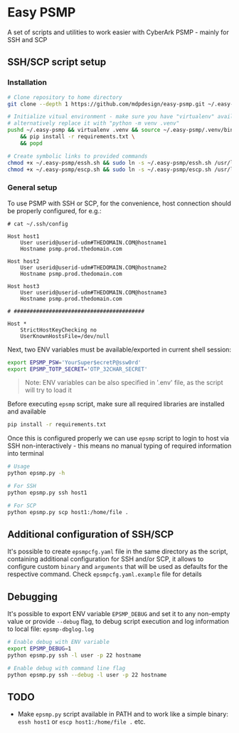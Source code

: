 # Easy PSMP

A set of scripts and utilities to work easier with CyberArk PSMP - mainly for SSH and SCP

## SSH/SCP script setup

### Installation

```bash
# Clone repository to home directory
git clone --depth 1 https://github.com/mdpdesign/easy-psmp.git ~/.easy-psmp

# Initialize vitual environment - make sure you have "virtualenv" available
# alternatively replace it with "python -m venv .venv"
pushd ~/.easy-psmp && virtualenv .venv && source ~/.easy-psmp/.venv/bin/activate \
    && pip install -r requirements.txt \
    && popd

# Create symbolic links to provided commands
chmod +x ~/.easy-psmp/essh.sh && sudo ln -s ~/.easy-psmp/essh.sh /usr/local/bin/essh
chmod +x ~/.easy-psmp/escp.sh && sudo ln -s ~/.easy-psmp/escp.sh /usr/local/bin/escp
```

### General setup

To use PSMP with SSH or SCP, for the convenience, host connection should be properly configured, for e.g.:

```text
# cat ~/.ssh/config

Host host1
    User userid@userid-udm#THEDOMAIN.COM@hostname1
    Hostname psmp.prod.thedomain.com

Host host2
    User userid@userid-udm#THEDOMAIN.COM@hostname2
    Hostname psmp.prod.thedomain.com

Host host3
    User userid@userid-udm#THEDOMAIN.COM@hostname3
    Hostname psmp.prod.thedomain.com

# #########################################

Host *
    StrictHostKeyChecking no
    UserKnownHostsFile=/dev/null
```

Next, two ENV variables must be available/exported in current shell session:

```bash
export EPSMP_PSW='YourSuper$ecretP@ssw0rd'
export EPSMP_TOTP_SECRET='OTP_32CHAR_SECRET'
```

> Note: ENV variables can be also specified in '.env' file, as the script will try to load it

Before executing `epsmp` script, make sure all required libraries are installed and available

```bash
pip install -r requirements.txt
```

Once this is configured properly we can use `epsmp` script to login to host via SSH non-interactively - this means
no manual typing of required information into terminal

```bash
# Usage
python epsmp.py -h

# For SSH
python epsmp.py ssh host1

# For SCP
python epsmp.py scp host1:/home/file .
```

## Additional configuration of SSH/SCP

It's possible to create `epsmpcfg.yaml` file in the same directory as the script, containing additional configuration for SSH and/or SCP,
it allows to configure custom `binary` and `arguments` that will be used as defaults for the respective command.
Check `epsmpcfg.yaml.example` file for details

## Debugging

It's possible to export ENV variable `EPSMP_DEBUG` and set it to any non-empty value or provide `--debug` flag, to debug script execution
and log information to local file: `epsmp-dbglog.log`

```bash
# Enable debug with ENV variable
export EPSMP_DEBUG=1
python epsmp.py ssh -l user -p 22 hostname

# Enable debug with command line flag
python epsmp.py ssh --debug -l user -p 22 hostname
```

## TODO

- Make `epsmp.py` script available in PATH and to work like a simple binary: `essh host1` or `escp host1:/home/file .` etc.
